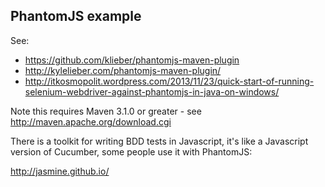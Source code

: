 PhantomJS example
-----------------

See:
 
- https://github.com/klieber/phantomjs-maven-plugin
- http://kylelieber.com/phantomjs-maven-plugin/
- http://itkosmopolit.wordpress.com/2013/11/23/quick-start-of-running-selenium-webdriver-against-phantomjs-in-java-on-windows/

Note this requires Maven 3.1.0 or greater - see http://maven.apache.org/download.cgi

There is a toolkit for writing BDD tests in Javascript, it's like a Javascript version of Cucumber, some people use it with PhantomJS:

http://jasmine.github.io/


